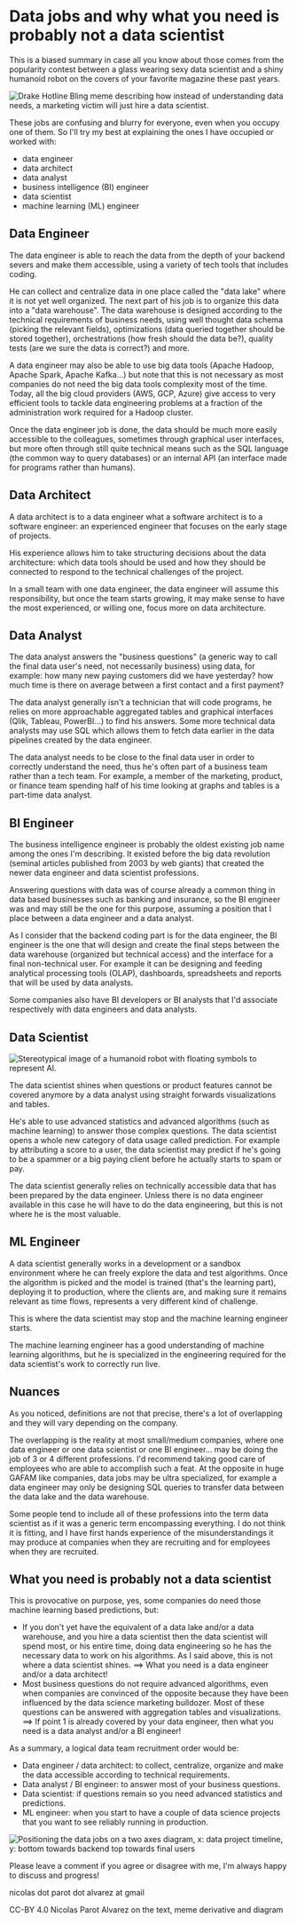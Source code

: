 # Data jobs and why what you need is probably not a data scientist

This is a biased summary in case all you know about those comes from the popularity contest between a glass wearing sexy data scientist and a shiny humanoid robot on the covers of your favorite magazine these past years.

![Drake Hotline Bling meme describing how instead of understanding data needs, a marketing victim will just hire a data scientist.](https://i.imgur.com/5bEDDYo.png)

These jobs are confusing and blurry for everyone, even when you occupy one of them. So I'll try my best at explaining the ones I have occupied or worked with:

- data engineer
- data architect
- data analyst
- business intelligence (BI) engineer
- data scientist
- machine learning (ML) engineer

## Data Engineer

The data engineer is able to reach the data from the depth of your backend severs and make them accessible, using a variety of tech tools that includes coding.

He can collect and centralize data in one place called the "data lake" where it is not yet well organized. The next part of his job is to organize this data into a "data warehouse". The data warehouse is designed according to the technical requirements of business needs, using well thought data schema (picking the relevant fields), optimizations (data queried together should be stored together), orchestrations (how fresh should the data be?), quality tests (are we sure the data is correct?) and more.

A data engineer may also be able to use big data tools (Apache Hadoop, Apache Spark, Apache Kafka...) but note that this is not necessary as most companies do not need the big data tools complexity most of the time. Today, all the big cloud providers (AWS, GCP, Azure) give access to very efficient tools to tackle data engineering problems at a fraction of the administration work required for a Hadoop cluster.

Once the data engineer job is done, the data should be much more easily accessible to the colleagues, sometimes through graphical user interfaces, but more often through still quite technical means such as the SQL language (the common way to query databases) or an internal API (an interface made for programs rather than humans).


## Data Architect

A data architect is to a data engineer what a software architect is to a software engineer: an experienced engineer that focuses on the early stage of projects.

His experience allows him to take structuring decisions about the data architecture: which data tools should be used and how they should be connected to respond to the technical challenges of the project.

In a small team with one data engineer, the data engineer will assume this responsibility, but once the team starts growing, it may make sense to have the most experienced, or willing one, focus more on data architecture.


## Data Analyst

The data analyst answers the "business questions" (a generic way to call the final data user's need, not necessarily business) using data, for example: how many new paying customers did we have yesterday? how much time is there on average between a first contact and a first payment?

The data analyst generally isn't a technician that will code programs, he relies on more approachable aggregated tables and graphical interfaces (Qlik, Tableau, PowerBI...) to find his answers. Some more technical data analysts may use SQL which allows them to fetch data earlier in the data pipelines created by the data engineer.

The data analyst needs to be close to the final data user in order to correctly understand the need, thus he's often part of a business team rather than a tech team. For example, a member of the marketing, product, or finance team spending half of his time looking at graphs and tables is a part-time data analyst.


## BI Engineer

The business intelligence engineer is probably the oldest existing job name among the ones I'm describing. It existed before the big data revolution (seminal articles published from 2003 by web giants) that created the newer data engineer and data scientist professions.

Answering questions with data was of course already a common thing in data based businesses such as banking and insurance, so the BI engineer was and may still be the one for this purpose, assuming a position that I place between a data engineer and a data analyst.

As I consider that the backend coding part is for the data engineer, the BI engineer is the one that will design and create the final steps between the data warehouse (organized but technical access) and the interface for a final non-technical user. For example it can be designing and feeding analytical processing tools (OLAP), dashboards, spreadsheets and reports that will be used by data analysts.

Some companies also have BI developers or BI analysts that I'd associate respectively with data engineers and data analysts.


## Data Scientist

![Stereotypical image of a humanoid robot with floating symbols to represent AI.](https://i.imgur.com/OEjxMYb.png)

The data scientist shines when questions or product features cannot be covered anymore by a data analyst using straight forwards visualizations and tables.

He's able to use advanced statistics and advanced algorithms (such as machine learning) to answer those complex questions. The data scientist opens a whole new category of data usage called prediction. For example by attributing a score to a user, the data scientist may predict if he's going to be a spammer or a big paying client before he actually starts to spam or pay. 

The data scientist generally relies on technically accessible data that has been prepared by the data engineer. Unless there is no data engineer available in this case he will have to do the data engineering, but this is not where he is the most valuable.


## ML Engineer

A data scientist generally works in a development or a sandbox environment where he can freely explore the data and test algorithms. Once the algorithm is picked and the model is trained (that's the learning part), deploying it to production, where the clients are, and making sure it remains relevant as time flows, represents a very different kind of challenge.

This is where the data scientist may stop and the machine learning engineer starts.

The machine learning engineer has a good understanding of machine learning algorithms, but he is specialized in the engineering required for the data scientist's work to correctly run live.


## Nuances

As you noticed, definitions are not that precise, there's a lot of overlapping and they will vary depending on the company.

The overlapping is the reality at most small/medium companies, where one data engineer or one data scientist or one BI engineer... may be doing the job of 3 or 4 different professions. I'd recommend taking good care of employees who are able to accomplish such a feat. At the opposite in huge GAFAM like companies, data jobs may be ultra specialized, for example a data engineer may only be designing SQL queries to transfer data between the data lake and the data warehouse.

Some people tend to include all of these professions into the term data scientist as if it was a generic term encompassing everything. I do not think it is fitting, and I have first hands experience of the misunderstandings it may produce at companies when they are recruiting and for employees when they are recruited.


## What you need is probably not a data scientist

This is provocative on purpose, yes, some companies do need those machine learning based predictions, but:

- If you don't yet have the equivalent of a data lake and/or a data warehouse, and you hire a data scientist then the data scientist will spend most, or his entire time, doing data engineering so he has the necessary data to work on his algorithms. As I said above, this is not where a data scientist shines. ==> What you need is a data engineer and/or a data architect!
- Most business questions do not require advanced algorithms, even when companies are convinced of the opposite because they have been influenced by the data science marketing bulldozer. Most of these questions can be answered with aggregation tables and visualizations. ==> If point 1 is already covered by your data engineer, then what you need is a data analyst and/or a BI engineer!

As a summary, a logical data team recruitment order would be:

- Data engineer / data architect: to collect, centralize, organize and make the data accessible according to technical requirements.
- Data analyst / BI engineer: to answer most of your business questions.
- Data scientist: if questions remain so you need advanced statistics and predictions.
- ML engineer: when you start to have a couple of data science projects that you want to see reliably running in production.

![Positioning the data jobs on a two axes diagram, x: data project timeline, y: bottom towards backend top towards final users](https://i.imgur.com/qSjKi7L.png)

Please leave a comment if you agree or disagree with me, I'm always happy to discuss and progress!

nicolas dot parot dot alvarez at gmail

CC-BY 4.0 Nicolas Parot Alvarez on the text, meme derivative and diagram
